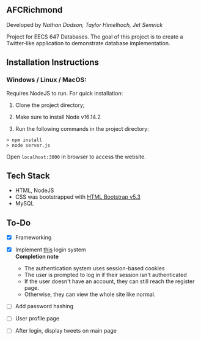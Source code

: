 ## AFCRichmond
Developed by *Nathan Dodson, Taylor Himelhoch, Jet Semrick*

Project for EECS 647 Databases. The goal of this project is to create a Twitter-like application to demonstrate database implementation.

## Installation Instructions

### Windows / Linux / MacOS:
Requires NodeJS to run. For quick installation:

1) Clone the project directory;

2) Make sure to install Node v16.14.2

3) Run the following commands in the project directory:

```
> npm install
> node server.js
```

Open `localhost:3000` in browser to access the website.

## Tech Stack
- HTML, NodeJS
- CSS was bootstrapped with [HTML Bootstrap v5.3](https://getbootstrap.com/docs/5.1/getting-started/introduction/)
- MySQL

## To-Do

- [X] Frameworking
- [X] Implement [this](https://codeshack.io/basic-login-system-nodejs-express-mysql/) login system    
**Completion note**
    - The authentication system uses session-based cookies
    - The user is prompted to log in if their session isn't authenticated
    - If the user doesn't have an account, they can still reach the register page.
    - Otherwise, they can view the whole site like normal.
- [ ] Add password hashing
- [ ] User profile page
- [ ] After login, display tweets on main page


